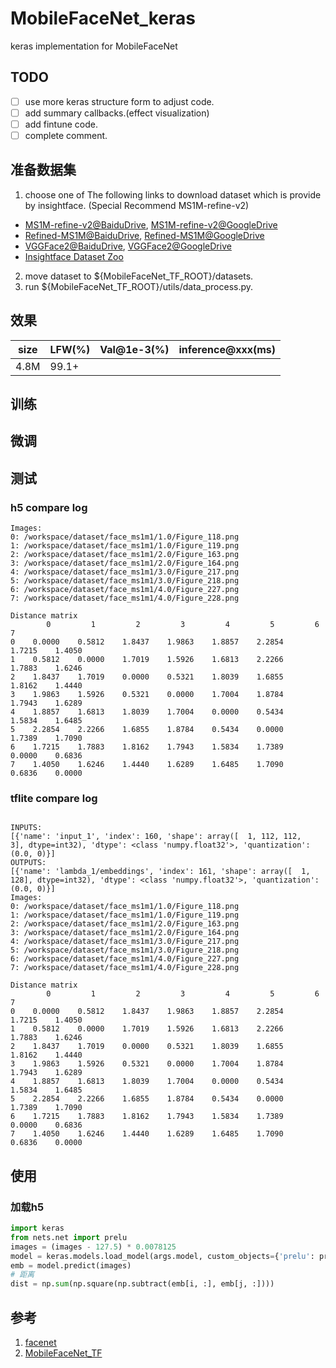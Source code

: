 # MobileFaceNet_keras

keras implementation for MobileFaceNet

## TODO

- [ ] use more keras structure form to adjust code.
- [ ] add summary callbacks.(effect visualization)
- [ ] add fintune code.
- [ ] complete comment.

## 准备数据集

1. choose one of The following links to download dataset which is provide by insightface. (Special Recommend MS1M-refine-v2)
* [MS1M-refine-v2@BaiduDrive](https://pan.baidu.com/s/1S6LJZGdqcZRle1vlcMzHOQ), [MS1M-refine-v2@GoogleDrive](https://www.dropbox.com/s/wpx6tqjf0y5mf6r/faces_ms1m-refine-v2_112x112.zip?dl=0)
* [Refined-MS1M@BaiduDrive](https://pan.baidu.com/s/1nxmSCch), [Refined-MS1M@GoogleDrive](https://drive.google.com/file/d/1XRdCt3xOw7B3saw0xUSzLRub_HI4Jbk3/view)
* [VGGFace2@BaiduDrive](https://pan.baidu.com/s/1c3KeLzy), [VGGFace2@GoogleDrive](https://www.dropbox.com/s/m9pm1it7vsw3gj0/faces_vgg2_112x112.zip?dl=0)
* [Insightface Dataset Zoo](https://github.com/deepinsight/insightface/wiki/Dataset-Zoo)
2. move dataset to ${MobileFaceNet_TF_ROOT}/datasets.
3. run ${MobileFaceNet_TF_ROOT}/utils/data_process.py.

## 效果

|  size  | LFW(%) | Val@1e-3(%) | inference@xxx(ms) |
| ------ | ------ | ----------- | --------------------- |
|  4.8M  | 99.1+ |        |                   |

## 训练

## 微调

## 测试

### h5 compare log

```text
Images:
0: /workspace/dataset/face_ms1m1/1.0/Figure_118.png
1: /workspace/dataset/face_ms1m1/1.0/Figure_119.png
2: /workspace/dataset/face_ms1m1/2.0/Figure_163.png
3: /workspace/dataset/face_ms1m1/2.0/Figure_164.png
4: /workspace/dataset/face_ms1m1/3.0/Figure_217.png
5: /workspace/dataset/face_ms1m1/3.0/Figure_218.png
6: /workspace/dataset/face_ms1m1/4.0/Figure_227.png
7: /workspace/dataset/face_ms1m1/4.0/Figure_228.png

Distance matrix
        0         1         2         3         4         5         6         7     
0    0.0000    0.5812    1.8437    1.9863    1.8857    2.2854    1.7215    1.4050  
1    0.5812    0.0000    1.7019    1.5926    1.6813    2.2266    1.7883    1.6246  
2    1.8437    1.7019    0.0000    0.5321    1.8039    1.6855    1.8162    1.4440  
3    1.9863    1.5926    0.5321    0.0000    1.7004    1.8784    1.7943    1.6289  
4    1.8857    1.6813    1.8039    1.7004    0.0000    0.5434    1.5834    1.6485  
5    2.2854    2.2266    1.6855    1.8784    0.5434    0.0000    1.7389    1.7090  
6    1.7215    1.7883    1.8162    1.7943    1.5834    1.7389    0.0000    0.6836  
7    1.4050    1.6246    1.4440    1.6289    1.6485    1.7090    0.6836    0.0000  
```

### tflite compare log

```text

INPUTS: 
[{'name': 'input_1', 'index': 160, 'shape': array([  1, 112, 112,   3], dtype=int32), 'dtype': <class 'numpy.float32'>, 'quantization': (0.0, 0)}]
OUTPUTS: 
[{'name': 'lambda_1/embeddings', 'index': 161, 'shape': array([  1, 128], dtype=int32), 'dtype': <class 'numpy.float32'>, 'quantization': (0.0, 0)}]
Images:
0: /workspace/dataset/face_ms1m1/1.0/Figure_118.png
1: /workspace/dataset/face_ms1m1/1.0/Figure_119.png
2: /workspace/dataset/face_ms1m1/2.0/Figure_163.png
3: /workspace/dataset/face_ms1m1/2.0/Figure_164.png
4: /workspace/dataset/face_ms1m1/3.0/Figure_217.png
5: /workspace/dataset/face_ms1m1/3.0/Figure_218.png
6: /workspace/dataset/face_ms1m1/4.0/Figure_227.png
7: /workspace/dataset/face_ms1m1/4.0/Figure_228.png

Distance matrix
        0         1         2         3         4         5         6         7     
0    0.0000    0.5812    1.8437    1.9863    1.8857    2.2854    1.7215    1.4050  
1    0.5812    0.0000    1.7019    1.5926    1.6813    2.2266    1.7883    1.6246  
2    1.8437    1.7019    0.0000    0.5321    1.8039    1.6855    1.8162    1.4440  
3    1.9863    1.5926    0.5321    0.0000    1.7004    1.8784    1.7943    1.6289  
4    1.8857    1.6813    1.8039    1.7004    0.0000    0.5434    1.5834    1.6485  
5    2.2854    2.2266    1.6855    1.8784    0.5434    0.0000    1.7389    1.7090  
6    1.7215    1.7883    1.8162    1.7943    1.5834    1.7389    0.0000    0.6836  
7    1.4050    1.6246    1.4440    1.6289    1.6485    1.7090    0.6836    0.0000  
```

## 使用

### 加载h5

```python
import keras
from nets.net import prelu
images = (images - 127.5) * 0.0078125
model = keras.models.load_model(args.model, custom_objects={'prelu': prelu})
emb = model.predict(images)
# 距离
dist = np.sum(np.square(np.subtract(emb[i, :], emb[j, :])))
```

## 参考

1. [facenet](https://github.com/davidsandberg/facenet)
2. [MobileFaceNet_TF](https://github.com/sirius-ai/MobileFaceNet_TF)